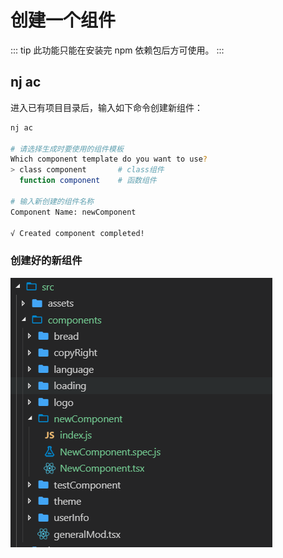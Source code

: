 # 创建一个组件

::: tip
此功能只能在安装完 npm 依赖包后方可使用。
:::

## nj ac

进入已有项目目录后，输入如下命令创建新组件：

```sh
nj ac

# 请选择生成时要使用的组件模板
Which component template do you want to use?
> class component       # class组件
  function component    # 函数组件

# 输入新创建的组件名称
Component Name: newComponent

√ Created component completed!
```

### 创建好的新组件

![创建好的新组件预览](/newComponent.png)
